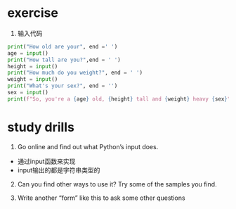 # exercise
1. 输入代码
```python
print("How old are your", end =' ')
age = input()
print("How tall are you?",end = ' ')
height = input()
print("How much do you weight?", end = ' ')
weight = input()
print("What's your sex?", end = '')
sex = input()
print(f"So, you're a {age} old, {height} tall and {weight} heavy {sex}")
```

# study drills

1. Go online and find out what Python’s input does.
  - 通过input函数来实现
  - input输出的都是字符串类型的
2. Can you find other ways to use it? Try some of the samples you find.

3. Write another “form” like this to ask some other questions
